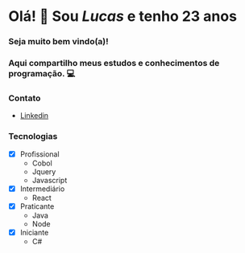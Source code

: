 # Olá! 👋 **Sou _Lucas_ e tenho 23 anos**

### Seja muito bem vindo(a)! 

### Aqui compartilho meus estudos e conhecimentos de programação. 💻

### Contato 
   - [Linkedin](https://www.linkedin.com/in/lucas-d-5819b7102/)

### Tecnologias

- [x] Profissional
   - Cobol
   - Jquery
   - Javascript
- [x] Intermediário
   - React
- [x] Praticante
    - Java
    - Node
- [x] Iniciante
    - C#
